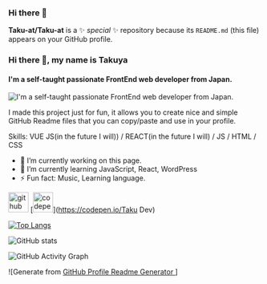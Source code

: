 ### Hi there 👋


**Taku-at/Taku-at** is a ✨ _special_ ✨ repository because its `README.md` (this file) appears on your GitHub profile.

### Hi there 👋, my name is Takuya
#### I'm a self-taught passionate FrontEnd web developer from Japan.
![I'm a self-taught passionate FrontEnd web developer from Japan.](https://arturssmirnovs.github.io/github-profile-readme-generator/images/banner.png)

I made this project just for fun, it allows you to create nice and simple GitHub Readme files that you can copy/paste and use in your profile.

Skills: VUE JS(in the future I will)) / REACT(in the future I will) / JS / HTML / CSS

- 🔭 I’m currently working on this page. 
- 🌱 I’m currently learning JavaScript, React, WordPress 
- ⚡ Fun fact: Music, Learning language. 


[<img src='https://cdn.jsdelivr.net/npm/simple-icons@3.0.1/icons/github.svg' alt='github' height='40'>](https://github.com/Taku-at)  [<img src='https://cdn.jsdelivr.net/npm/simple-icons@3.0.1/icons/codepen.svg' alt='codepen' height='40'>](https://codepen.io/Taku Dev)  

[![Top Langs](https://github-readme-stats.vercel.app/api/top-langs/?username=Taku-at)](https://github.com/anuraghazra/github-readme-stats)

![GitHub stats](https://github-readme-stats.vercel.app/api?username=Taku-at&show_icons=true)  

![GitHub Activity Graph](https://activity-graph.herokuapp.com/graph?username=Taku-at)  

![Generate from [GitHub Profile Readme Generator
](https://arturssmirnovs.github.io/github-profile-readme-generator/)]
